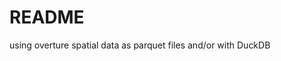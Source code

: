 # README

<!-- badges: start -->

<!-- badges: end -->

using overture spatial data as parquet files and/or with DuckDB
